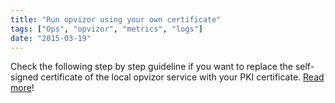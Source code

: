 ```yaml
---
title: "Run opvizor using your own certificate"
tags: ["Ops", "opvizor", "metrics", "logs"]
date: "2015-03-19"
---
```


Check the following step by step guideline if you want to replace the self-signed certificate of the local opvizor service with your PKI certificate. [Read more](https://www.opvizor.com/run-opvizor-using-your-own-certificate-pki)!
